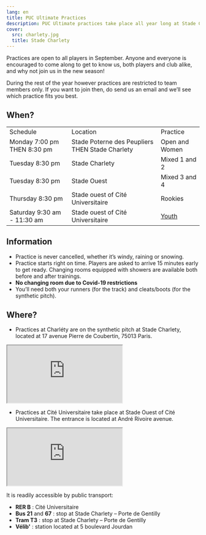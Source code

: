 ```yaml
---
lang: en
title: PUC Ultimate Practices
description: PUC Ultimate practices take place all year long at Stade Charlety in the south of Paris
cover:
  src: charlety.jpg
  title: Stade Charlety
---
```


Practices are open to all players in September. Anyone and everyone is encouraged to come along to get to know us, both players and club alike, and why not join us in the new season!

During the rest of the year however practices are restricted to team members only. If you want to join then, do send us an email and we’ll see which practice fits you best.


## When?

<table>
  <tr>
    <td>Schedule</td>
    <td>Location</td>
    <td>Practice</td>
  </tr>
  <tr>
    <td>Monday 7:00 pm THEN 8:30 pm</td>
    <td>Stade Poterne des Peupliers THEN Stade Charlety</td>
    <td>Open and Women</td>
  </tr>
  <tr>
    <td>Tuesday 8:30 pm</td>
    <td>Stade Charlety</td>
    <td>Mixed 1 and 2</td>
  </tr>
  <tr>
    <td>Tuesday 8:30 pm</td>
    <td>Stade Ouest</td>
    <td>Mixed 3 and 4</td>
  </tr>
  <tr>
    <td>Thursday 8:30 pm</td>
    <td>Stade ouest of Cité Universitaire</td>
    <td>Rookies</td>
  </tr>
  <tr>
    <td>Saturday 9:30 am - 11:30 am</td>
    <td>Stade ouest of Cité Universitaire</td>
    <td><a href="youth.html">Youth</a></td>
  </tr>
</table>


## Information

* Practice is never cancelled, whether it’s windy, raining or snowing.
* Practice starts right on time. Players are asked to arrive 15 minutes early to get ready. Changing rooms equipped with showers are available both before and after trainings.
* **No changing room due to Covid-19 restrictions**
* You’ll need both your runners (for the track) and cleats/boots (for the synthetic pitch).

## Where?

* Practices at Charléty are on the synthetic pitch at Stade Charlety, located at 17 avenue Pierre de Coubertin, 75013 Paris.

<iframe class="charlety" src="https://www.google.com/maps/embed?pb=!1m14!1m8!1m3!1d2627.0851737938037!2d2.34429935!3d48.818436299999995!3m2!1i1024!2i768!4f13.1!3m3!1m2!1s0x47e6719e53149097%3A0x1d31aa0c9b73fd5!2s17+Avenue+Pierre+de+Coubertin!5e0!3m2!1sen!2s!4v1395597209687"></iframe>

* Practices at Cité Universitaire take place at Stade Ouest of Cité Universitaire. The entrance is located at André Rivoire avenue.

<iframe class="charlety" src="https://www.google.com/maps/embed?pb=!1m18!1m12!1m3!1d1313.511257225524!2d2.3299169582910815!3d48.81963186087285!2m3!1f0!2f0!3f0!3m2!1i1024!2i768!4f13.1!3m3!1m2!1s0x47e671a63b6a4c6f%3A0xd5ab8a3826c34384!2sStade+Ouest+CIUP!5e0!3m2!1sfr!2sfr!4v1537263743348"></iframe>


<p> It is readily accessible by public transport:</p>

* **RER B** : Cité Universitaire
* **Bus 21** and **67** : stop at Stade Charlety – Porte de Gentilly
* **Tram T3** : stop at Stade Charlety – Porte de Gentilly
* **Vélib'** : station located at 5 boulevard Jourdan

